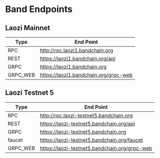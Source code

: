 <!--
order: 5
-->

# Band Endpoints

## Laozi Mainnet

| Type     | End Point                             |
| -------- | ------------------------------------- |
| RPC      | http://rpc.laozi1.bandchain.org       |
| REST     | https://laozi1.bandchain.org/api      |
| GRPC     | https://laozi1.bandchain.org          |
| GRPC_WEB | https://laozi1.bandchain.org/grpc-web |

## Laozi Testnet 5

| Type     | End Point                                     |
| -------- | --------------------------------------------- |
| RPC      | http://rpc.laozi-testnet5.bandchain.org       |
| REST     | https://laozi-testnet5.bandchain.org/api      |
| GRPC     | https://laozi-testnet5.bandchain.org          |
| faucet   | https://laozi-testnet5.bandchain.org/faucet   |
| GRPC_WEB | https://laozi-testnet5.bandchain.org/grpc-web |
